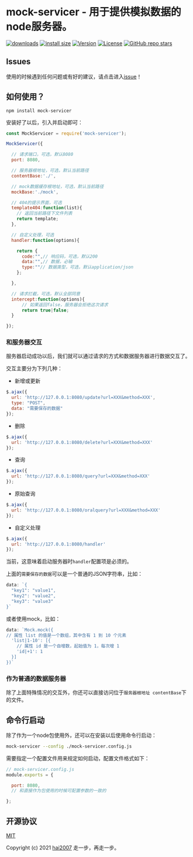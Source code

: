 # mock-servicer - 用于提供模拟数据的node服务器。 

<p>
  <a href="https://hai2007.gitee.io/npm-downloads?interval=7&packages=mock-servicer"><img src="https://img.shields.io/npm/dm/mock-servicer.svg" alt="downloads"></a>
  <a href="https://packagephobia.now.sh/result?p=mock-servicer"><img src="https://packagephobia.now.sh/badge?p=mock-servicer" alt="install size"></a>
  <a href="https://www.npmjs.com/package/mock-servicer"><img src="https://img.shields.io/npm/v/mock-servicer.svg" alt="Version"></a>
  <a href="https://github.com/hai2007/mock-servicer/blob/master/LICENSE"><img src="https://img.shields.io/npm/l/mock-servicer.svg" alt="License"></a>
  <a href="https://github.com/hai2007/mock-servicer">
      <img alt="GitHub repo stars" src="https://img.shields.io/github/stars/hai2007/mock-servicer?style=social">
  </a>
</p>

## Issues
使用的时候遇到任何问题或有好的建议，请点击进入[issue](https://github.com/hai2007/mock-servicer/issues)！

## 如何使用？

```
npm install mock-servicer
```

安装好了以后，引入并启动即可：

```js
const MockServicer = require('mock-servicer');

MockServicer({

  // 请求端口，可选，默认8080
  port: 8080,

  // 服务器根地址，可选，默认当前路径
  contentBase:'./',

  // mock数据缓存根地址，可选，默认当前路径
  mockBase:'./mock',

  // 404的提示界面，可选
  template404:function(list){
    // 返回当前路径下文件列表
    return template;
  },

  // 自定义处理，可选
  handler:function(options){

    return {
      code:"",// 响应码，可选，默认200
      data:"",// 数据，必输
      type:""// 数据类型，可选，默认application/json
    };

  },

  // 请求拦截，可选，默认全部同意
  intercept:function(options){
      // 如果返回false，服务器会拒绝这次请求
      return true|false;
  }

});
```

### 和服务器交互

服务器启动成功以后，我们就可以通过请求的方式和数据服务器进行数据交互了。

交互主要分为下列几种：

- 新增或更新

```js
$.ajax({
  url: 'http://127.0.0.1:8080/update?url=XXX&method=XXX',
  type: "POST",
  data: "需要保存的数据"
});
```

- 删除

```js
$.ajax({
  url: 'http://127.0.0.1:8080/delete?url=XXX&method=XXX'
});
```

- 查询

```js
$.ajax({
  url: 'http://127.0.0.1:8080/query?url=XXX&method=XXX'
});
```

- 原始查询

```js
$.ajax({
  url: 'http://127.0.0.1:8080/oralquery?url=XXX&method=XXX'
});
```

- 自定义处理

```js
$.ajax({
  url: 'http://127.0.0.1:8080/handler'
});
```

当前，这意味着启动服务器时```handler```配置项是必须的。

上面的```需要保存的数据```可以是一个普通的JSON字符串，比如：

```js
data: `{
  "key1": "value1",
  "key2": "value2",
  "key3": "value3"
}`
```

或者使用mock，比如：

```js
data: `Mock.mock({
// 属性 list 的值是一个数组，其中含有 1 到 10 个元素
  'list|1-10': [{
    // 属性 id 是一个自增数，起始值为 1，每次增 1
    'id|+1': 1
  }]
})`
```

### 作为普通的数据服务器

除了上面特殊情况的交互外，你还可以直接访问位于```服务器根地址 contentBase```下的文件。

## 命令行启动

除了作为一个node包使用外，还可以在安装以后使用命令行启动：

```bash
mock-servicer --config ./mock-servicer.config.js
```

需要指定一个配置文件用来规定如何启动，配置文件格式如下：

```js
// mock-servicer.config.js
module.exports = {

  port: 8080,
  // 和直接作为包使用的时候可配置参数的一致的

};
```

开源协议
---------------------------------------
[MIT](https://github.com/hai2007/mock-servicer/blob/master/LICENSE)

Copyright (c) 2021 [hai2007](https://hai2007.gitee.io/sweethome/) 走一步，再走一步。
